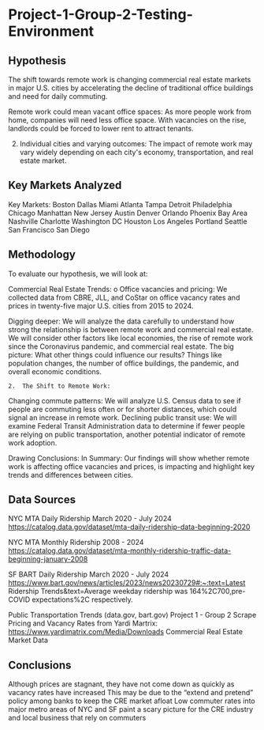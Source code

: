 # Project-1-Group-2-Testing-Environment

## Hypothesis

The shift towards remote work is changing commercial real estate markets in major U.S. cities by accelerating the decline  of traditional office buildings and need for daily commuting. 

Remote work could mean vacant office spaces:
As more people work from home, companies will need less office space. 
With vacancies on the rise, landlords could be forced to lower rent to attract tenants.
   
   2.  Individual cities and varying outcomes: 
 The impact of remote work may vary widely depending on each city's economy,   transportation, and real estate market.


## Key Markets Analyzed

Key Markets:
Boston
Dallas
Miami
Atlanta
Tampa
Detroit
Philadelphia
Chicago
Manhattan
New Jersey
Austin
Denver
Orlando
Phoenix
Bay Area
Nashville
Charlotte
Washington DC
Houston
Los Angeles
Portland
Seattle
San Francisco
San Diego


## Methodology

To evaluate our hypothesis, we will look at:

  Commercial Real Estate Trends:
o Office vacancies and pricing: We collected data from CBRE, JLL, and CoStar on office vacancy rates and prices in twenty-five major U.S. cities from 2015 to 2024.

Digging deeper: We will analyze the data carefully to understand how strong the relationship is between remote work and commercial real estate. We will consider other factors like local economies, the rise of remote work since the Coronavirus pandemic, and commercial real estate. 
The big picture: What other things could influence our results? Things like population changes, the number of office buildings, the pandemic, and overall economic conditions.

    2.  The Shift to Remote Work:
Changing commute patterns: We will analyze U.S. Census data to see if people are commuting less often or for shorter distances, which could signal an increase in remote work.
Declining public transit use: We will examine Federal Transit Administration data to determine if fewer people are relying on public transportation, another potential indicator of remote work adoption.

Drawing Conclusions:
In Summary: Our findings will show whether remote work is affecting office vacancies and prices, is impacting and highlight key trends and differences between cities.


## Data Sources
NYC MTA Daily Ridership
March 2020 - July 2024
https://catalog.data.gov/dataset/mta-daily-ridership-data-beginning-2020

NYC MTA Monthly Ridership
2008 - 2024
https://catalog.data.gov/dataset/mta-monthly-ridership-traffic-data-beginning-january-2008 

SF BART Daily Ridership
March 2020 - July 2024
https://www.bart.gov/news/articles/2023/news20230729#:~:text=Latest Ridership Trends&text=Average weekday ridership was 164%2C700,pre-COVID expectations%2C respectively.

Public Transportation Trends (data.gov, bart.gov)
Project 1 - Group 2
Scrape Pricing and Vacancy Rates from
Yardi Martrix:   https://www.yardimatrix.com/Media/Downloads
Commercial Real Estate
Market Data

## Conclusions

Although prices are stagnant, they have not come down as quickly as vacancy rates have increased
This may be due to the “extend and pretend” policy among banks to keep the CRE market afloat
Low commuter rates into major metro areas of NYC and SF paint a scary picture for the CRE industry and local business that rely on commuters
